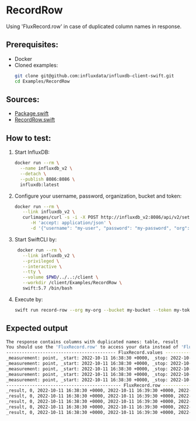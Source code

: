# RecordRow

Using 'FluxRecord.row' in case of duplicated column names in response.

## Prerequisites:
- Docker
- Cloned examples:
   ```bash
   git clone git@github.com:influxdata/influxdb-client-swift.git
   cd Examples/RecordRow
   ```

## Sources:
- [Package.swift](/Examples/RecordRow/Package.swift)
- [RecordRow.swift](/Examples/RecordRow/Sources/RecordRow/RecordRow.swift)

## How to test:
1. Start InfluxDB:
    ```bash
    docker run --rm \
      --name influxdb_v2 \
      --detach \
      --publish 8086:8086 \
      influxdb:latest
    ```
2. Configure your username, password, organization, bucket and token:
   ```bash
   docker run --rm \
      --link influxdb_v2 \
      curlimages/curl -s -i -X POST http://influxdb_v2:8086/api/v2/setup \
         -H 'accept: application/json' \
         -d '{"username": "my-user", "password": "my-password", "org": "my-org", "bucket": "my-bucket", "token": "my-token"}'
   ```
3. Start SwiftCLI by:
   ```bash
    docker run --rm \
      --link influxdb_v2 \
      --privileged \
      --interactive \
      --tty \
      --volume $PWD/../..:/client \
      --workdir /client/Examples/RecordRow \
      swift:5.7 /bin/bash
   ```
4. Execute by:
   ```bash
   swift run record-row --org my-org --bucket my-bucket --token my-token --url http://influxdb_v2:8086
   ```

## Expected output

```bash
The response contains columns with duplicated names: table, result 
You should use the 'FluxRecord.row' to access your data instead of 'FluxRecord.values' dictionary.
------------------------------------------ FluxRecord.values ------------------------------------------
_measurement: point, _start: 2022-10-11 16:38:30 +0000, _stop: 2022-10-11 16:39:30 +0000, _time: 2022-10-11 16:39:30 +0000, result: 1.0, table: my-table
_measurement: point, _start: 2022-10-11 16:38:30 +0000, _stop: 2022-10-11 16:39:30 +0000, _time: 2022-10-11 16:39:30 +0000, result: 2.0, table: my-table
_measurement: point, _start: 2022-10-11 16:38:30 +0000, _stop: 2022-10-11 16:39:30 +0000, _time: 2022-10-11 16:39:30 +0000, result: 3.0, table: my-table
_measurement: point, _start: 2022-10-11 16:38:30 +0000, _stop: 2022-10-11 16:39:30 +0000, _time: 2022-10-11 16:39:30 +0000, result: 4.0, table: my-table
_measurement: point, _start: 2022-10-11 16:38:30 +0000, _stop: 2022-10-11 16:39:30 +0000, _time: 2022-10-11 16:39:30 +0000, result: 5.0, table: my-table
-------------------------------------------- FluxRecord.row -------------------------------------------
_result, 0, 2022-10-11 16:38:30 +0000, 2022-10-11 16:39:30 +0000, 2022-10-11 16:39:30 +0000, point, 1.0, my-table
_result, 0, 2022-10-11 16:38:30 +0000, 2022-10-11 16:39:30 +0000, 2022-10-11 16:39:30 +0000, point, 2.0, my-table
_result, 0, 2022-10-11 16:38:30 +0000, 2022-10-11 16:39:30 +0000, 2022-10-11 16:39:30 +0000, point, 3.0, my-table
_result, 0, 2022-10-11 16:38:30 +0000, 2022-10-11 16:39:30 +0000, 2022-10-11 16:39:30 +0000, point, 4.0, my-table
_result, 0, 2022-10-11 16:38:30 +0000, 2022-10-11 16:39:30 +0000, 2022-10-11 16:39:30 +0000, point, 5.0, my-table

```
